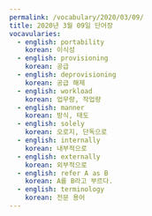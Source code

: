 ```yaml
---
permalink: /vocabulary/2020/03/09/
title: 2020년 3월 09일 단어장
vocavularies:
  - english: portability
    korean: 이식성
  - english: provisioning
    korean: 공급
  - english: deprovisioning
    korean: 공급 해제
  - english: workload
    korean: 업무량, 작업량
  - english: manner
    korean: 방식, 태도
  - english: solely
    korean: 오로지, 단독으로
  - english: internally
    korean: 내부적으로
  - english: externally
    korean: 외부적으로
  - english: refer A as B
    korean: A를 B라고 부르다.
  - english: terminology
    korean: 전문 용어
---
```

